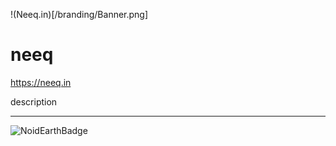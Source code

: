 !(Neeq.in)[/branding/Banner.png]

# neeq

https://neeq.in

description

---
![NoidEarthBadge](https://i.imgur.com/26e5uy0.png)
